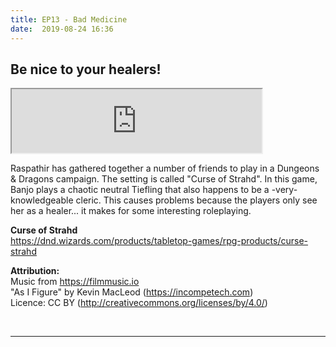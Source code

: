 ```yaml
---
title: EP13 - Bad Medicine
date:  2019-08-24 16:36
---
```


## Be nice to your healers!

<iframe src="https://anchor.fm/letthediceroll/embed/episodes/EP13---Bad-Medicine-e5387o" height="102px" width="400px" frameborder="3" scrolling="no"></iframe>

<p>Raspathir has gathered together a number of friends to play in a Dungeons &amp; Dragons campaign. The setting is called "Curse of Strahd". In this game, Banjo plays a chaotic neutral Tiefling that also happens to be a -very- knowledgeable cleric. This causes problems because the players only see her as a healer... it makes for some interesting roleplaying.</p>

<p><strong>Curse of Strahd</strong><br />
<a href="https://dnd.wizards.com/products/tabletop-games/rpg-products/curse-strahd">https://dnd.wizards.com/products/tabletop-games/rpg-products/curse-strahd</a></p>

<p><strong>Attribution:</strong><br>
Music from <a href="https://filmmusic.io">https://filmmusic.io</a><br>
"As I Figure" by Kevin MacLeod (<a href="https://incompetech.com">https://incompetech.com</a>)<br>
Licence: CC BY (<a href="http://creativecommons.org/licenses/by/4.0/">http://creativecommons.org/licenses/by/4.0/</a>)</p>
<p><br></p>

***
